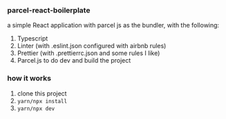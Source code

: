 ### parcel-react-boilerplate
a simple React application with parcel js as the bundler, with the following:
  1. Typescript
  2. Linter (with .eslint.json configured with airbnb rules)
  3. Prettier (with .prettierrc.json and some rules I like)
  4. Parcel.js to do dev and build the project
  
### how it works
  1. clone this project
  2. `yarn/npx install`
  3. `yarn/npx dev`
